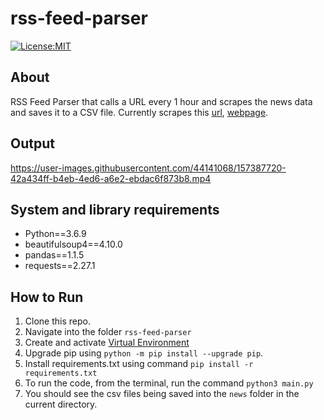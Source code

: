 # rss-feed-parser

[![License:MIT](https://img.shields.io/badge/License-MIT-green.svg)](https://github.com/nalindas9/rss-feed-parser/blob/master/LICENSE)

## About
RSS Feed Parser that calls a URL every 1 hour and scrapes the news data and saves it to a CSV file. Currently scrapes this [url](https://www.yahoo.com/news/rss/),
[webpage](https://www.yahoo.com/news/).

## Output

https://user-images.githubusercontent.com/44141068/157387720-42a434ff-b4eb-4ed6-a6e2-ebdac6f873b8.mp4

## System and library requirements

- Python==3.6.9
- beautifulsoup4==4.10.0
- pandas==1.1.5
- requests==2.27.1

## How to Run
1. Clone this repo. <br>
2. Navigate into the folder `rss-feed-parser` <br>
3. Create and activate [Virtual Environment](https://docs.python.org/3/library/venv.html) <br>
4. Upgrade pip using `python -m pip install --upgrade pip`.
5. Install requirements.txt using command `pip install -r requirements.txt`
6. To run the code, from the terminal, run the command `python3 main.py` <br>
7. You should see the csv files being saved into the `news` folder in the current directory.



